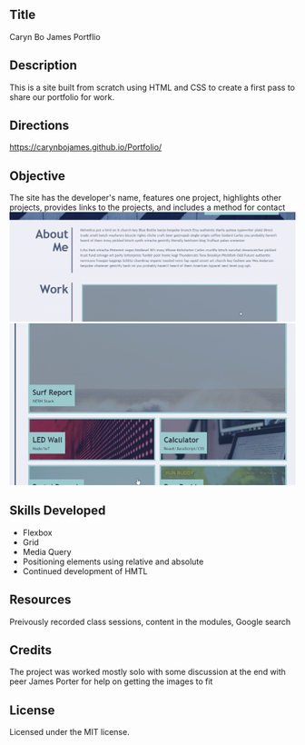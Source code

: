 ## Title
Caryn Bo James Portflio

## Description
This is a site built from scratch using HTML and CSS to create a first pass to share our portfolio for work. 

## Directions
https://carynbojames.github.io/Portfolio/ 

## Objective
The site has the developer's name, features one project, highlights other projects, provides links to the projects, and includes a method for contact
![screenshot](assets/images/Reference%2001.png)
![sheenshot](assets/images/Reference%2002.png)

## Skills Developed
 - Flexbox
 - Grid
 - Media Query
 - Positioning elements using relative and absolute
 - Continued development of HMTL


## Resources
Preivously recorded class sessions, content in the modules, Google search

## Credits
The project was worked mostly solo with some discussion at the end with peer James Porter for help on getting the images to fit 

## License
Licensed under the MIT license.